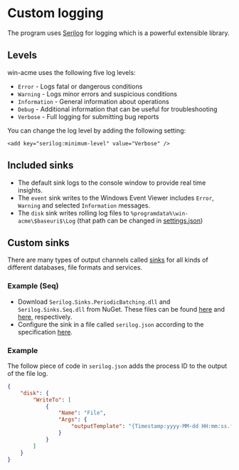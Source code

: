 ---
---
# Custom logging
The program uses [Serilog](https://serilog.net/) for logging which is a powerful extensible library.

## Levels
win-acme uses the following five log levels:

- `Error` - Logs fatal or dangerous conditions
- `Warning` - Logs minor errors and suspicious conditions
- `Information` - General information about operations
- `Debug` - Additional information that can be useful for troubleshooting
- `Verbose` - Full logging for submitting bug reports

You can change the log level by adding the following setting:

`<add key="serilog:minimum-level" value="Verbose" />`

## Included sinks
- The default sink logs to the console window to provide real time insights.
- The `event` sink writes to the Windows Event Viewer includes `Error`, `Warning` and selected `Information` messages.
- The `disk` sink writes rolling log files to `%programdata%\win-acme\$baseuri$\Log` 
  (that path can be changed in [settings.json](/reference/settings))

## Custom sinks
There are many types of output channels called [sinks](https://github.com/serilog/serilog/wiki/Provided-Sinks) for all
kinds of different databases, file formats and services.

### Example (Seq)

- Download `Serilog.Sinks.PeriodicBatching.dll` and `Serilog.Sinks.Seq.dll` from NuGet. These files can be found 
[here](https://www.nuget.org/packages/Serilog.Sinks.PeriodicBatching) and 
[here](https://www.nuget.org/packages/Serilog.Sinks.Seq), respectively.
- Configure the sink in a file called `serilog.json` according to the specification [here](https://github.com/serilog/serilog-settings-configuration).

### Example

The follow piece of code in `serilog.json` adds the process ID to the output of the file log.

```json
{
	"disk": {
		"WriteTo": [
			{ 
				"Name": "File",
				"Args": { 
					"outputTemplate": "{Timestamp:yyyy-MM-dd HH:mm:ss.fff zzz} [{Level:u3}] [PID:{ProcessId}] {Message:lj}{NewLine}{Exception}"
				} 
			}
		]
	}
}
```
